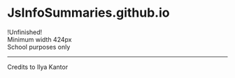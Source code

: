 # JsInfoSummaries.github.io
!Unfinished! <br>
Minimum width 424px <br>
School purposes only
<hr>
Credits to Ilya Kantor

